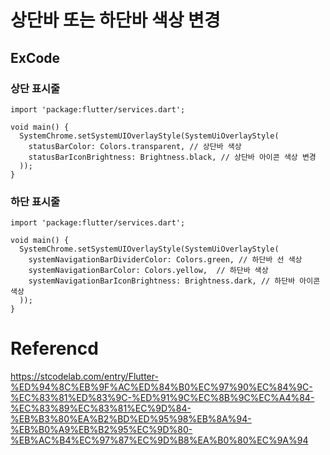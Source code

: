 # 상단바 또는 하단바 색상 변경

## ExCode

### 상단 표시줄

~~~
import 'package:flutter/services.dart';

void main() {
  SystemChrome.setSystemUIOverlayStyle(SystemUiOverlayStyle(
    statusBarColor: Colors.transparent, // 상단바 색상
    statusBarIconBrightness: Brightness.black, // 상단바 아이콘 색상 변경
  ));
}
~~~

### 하단 표시줄
~~~
import 'package:flutter/services.dart';

void main() {
  SystemChrome.setSystemUIOverlayStyle(SystemUiOverlayStyle(
    systemNavigationBarDividerColor: Colors.green, // 하단바 선 색상
    systemNavigationBarColor: Colors.yellow,  // 하단바 색상
    systemNavigationBarIconBrightness: Brightness.dark, // 하단바 아이콘 색상
  ));
}
~~~

# Referencd
https://stcodelab.com/entry/Flutter-%ED%94%8C%EB%9F%AC%ED%84%B0%EC%97%90%EC%84%9C-%EC%83%81%ED%83%9C-%ED%91%9C%EC%8B%9C%EC%A4%84-%EC%83%89%EC%83%81%EC%9D%84-%EB%B3%80%EA%B2%BD%ED%95%98%EB%8A%94-%EB%B0%A9%EB%B2%95%EC%9D%80-%EB%AC%B4%EC%97%87%EC%9D%B8%EA%B0%80%EC%9A%94  